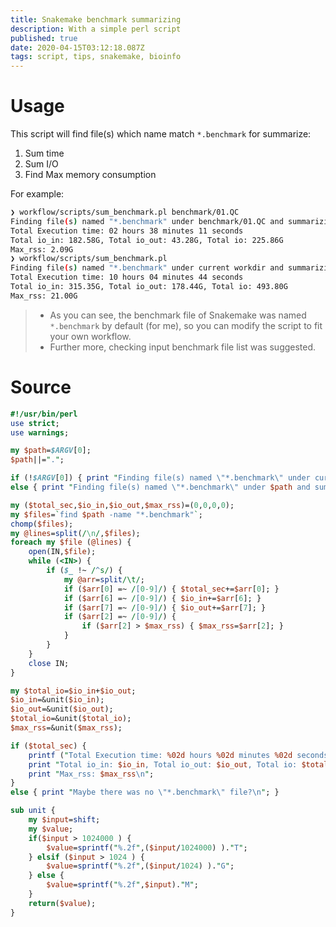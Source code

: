 ```yaml
---
title: Snakemake benchmark summarizing
description: With a simple perl script
published: true
date: 2020-04-15T03:12:18.087Z
tags: script, tips, snakemake, bioinfo
---
```


# Usage

This script will find file(s) which name match `*.benchmark` for summarize:
1. Sum time
2. Sum I/O
3. Find Max memory consumption

For example:

```bash
❯ workflow/scripts/sum_benchmark.pl benchmark/01.QC
Finding file(s) named "*.benchmark" under benchmark/01.QC and summarizing...
Total Execution time: 02 hours 38 minutes 11 seconds
Total io_in: 182.58G, Total io_out: 43.28G, Total io: 225.86G
Max_rss: 2.09G
❯ workflow/scripts/sum_benchmark.pl
Finding file(s) named "*.benchmark" under current workdir and summarizing...
Total Execution time: 10 hours 04 minutes 44 seconds
Total io_in: 315.35G, Total io_out: 178.44G, Total io: 493.80G
Max_rss: 21.00G
```

> - As you can see, the benchmark file of Snakemake was named `*.benchmark` by default (for me), so you can modify the script to fit your own workflow.
> - Further more, checking input benchmark file list was suggested.

# Source

```perl
#!/usr/bin/perl
use strict;
use warnings;

my $path=$ARGV[0];
$path||=".";

if (!$ARGV[0]) { print "Finding file(s) named \"*.benchmark\" under current workdir and summarizing...\n"; }
else { print "Finding file(s) named \"*.benchmark\" under $path and summarizing...\n"; }

my ($total_sec,$io_in,$io_out,$max_rss)=(0,0,0,0);
my $files=`find $path -name "*.benchmark"`;
chomp($files);
my @lines=split(/\n/,$files);
foreach my $file (@lines) {
	open(IN,$file);
	while (<IN>) {
		if ($_ !~ /^s/) {
			my @arr=split/\t/;
			if ($arr[0] =~ /[0-9]/) { $total_sec+=$arr[0]; }
			if ($arr[6] =~ /[0-9]/) { $io_in+=$arr[6]; }
			if ($arr[7] =~ /[0-9]/) { $io_out+=$arr[7]; }
			if ($arr[2] =~ /[0-9]/) {
				if ($arr[2] > $max_rss) { $max_rss=$arr[2]; }
			}
		}
	}
	close IN;
}

my $total_io=$io_in+$io_out;
$io_in=&unit($io_in);
$io_out=&unit($io_out);
$total_io=&unit($total_io);
$max_rss=&unit($max_rss);

if ($total_sec) {
	printf ("Total Execution time: %02d hours %02d minutes %02d seconds\n",(gmtime($total_sec))[2,1,0]);
	print "Total io_in: $io_in, Total io_out: $io_out, Total io: $total_io\n";
	print "Max_rss: $max_rss\n";
}
else { print "Maybe there was no \"*.benchmark\" file?\n"; }

sub unit {
	my $input=shift;
	my $value;
	if($input > 1024000 ) {
		$value=sprintf("%.2f",($input/1024000) )."T";
	} elsif ($input > 1024 ) { 
		$value=sprintf("%.2f",($input/1024) )."G";
	} else { 
		$value=sprintf("%.2f",$input)."M";
	}
	return($value);
}
```